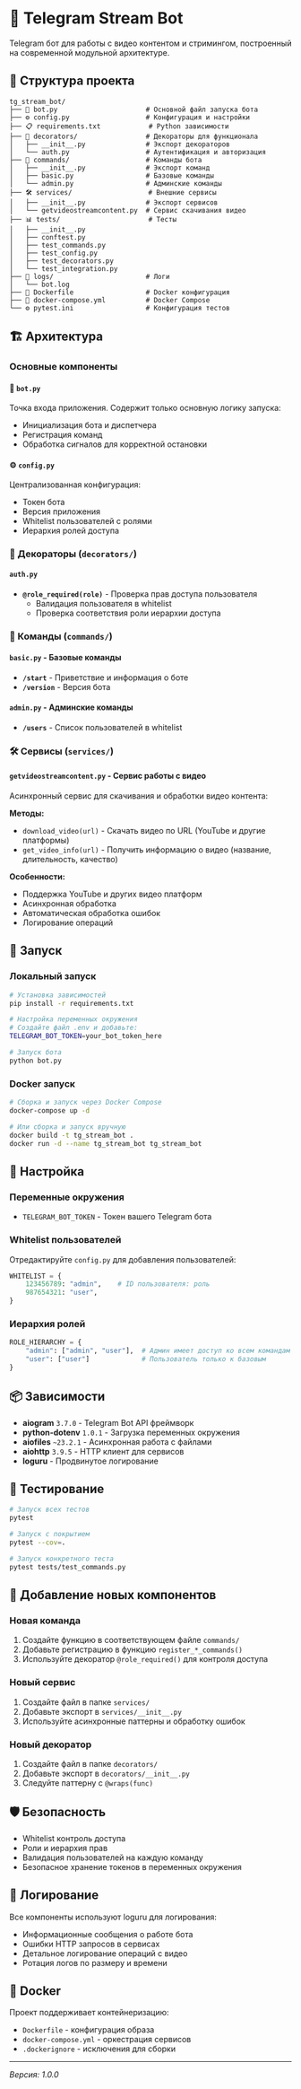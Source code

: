 # 🤖 Telegram Stream Bot

Telegram бот для работы с видео контентом и стримингом, построенный на современной модульной архитектуре.

## 📁 Структура проекта

```
tg_stream_bot/
├── 📄 bot.py                      # Основной файл запуска бота
├── ⚙️ config.py                   # Конфигурация и настройки
├── 📋 requirements.txt            # Python зависимости
├── 🔐 decorators/                 # Декораторы для функционала
│   ├── __init__.py               # Экспорт декораторов
│   └── auth.py                   # Аутентификация и авторизация
├── 🎯 commands/                   # Команды бота
│   ├── __init__.py               # Экспорт команд
│   ├── basic.py                  # Базовые команды
│   └── admin.py                  # Админские команды
├── 🛠️ services/                   # Внешние сервисы
│   ├── __init__.py               # Экспорт сервисов
│   └── getvideostreamcontent.py  # Сервис скачивания видео
├── 📊 tests/                      # Тесты
│   ├── __init__.py
│   ├── conftest.py
│   ├── test_commands.py
│   ├── test_config.py
│   ├── test_decorators.py
│   └── test_integration.py
├── 📁 logs/                       # Логи
│   └── bot.log
├── 🐳 Dockerfile                  # Docker конфигурация
├── 🐳 docker-compose.yml          # Docker Compose
└── ⚙️ pytest.ini                  # Конфигурация тестов
```

## 🏗️ Архитектура

### Основные компоненты

#### 🤖 `bot.py`
Точка входа приложения. Содержит только основную логику запуска:
- Инициализация бота и диспетчера
- Регистрация команд
- Обработка сигналов для корректной остановки

#### ⚙️ `config.py`
Централизованная конфигурация:
- Токен бота
- Версия приложения
- Whitelist пользователей с ролями
- Иерархия ролей доступа

### 🔐 Декораторы (`decorators/`)

#### `auth.py`
- **`@role_required(role)`** - Проверка прав доступа пользователя
  - Валидация пользователя в whitelist
  - Проверка соответствия роли иерархии доступа

### 🎯 Команды (`commands/`)

#### `basic.py` - Базовые команды
- **`/start`** - Приветствие и информация о боте
- **`/version`** - Версия бота

#### `admin.py` - Админские команды  
- **`/users`** - Список пользователей в whitelist

### 🛠️ Сервисы (`services/`)

#### `getvideostreamcontent.py` - Сервис работы с видео
Асинхронный сервис для скачивания и обработки видео контента:

**Методы:**
- `download_video(url)` - Скачать видео по URL (YouTube и другие платформы)
- `get_video_info(url)` - Получить информацию о видео (название, длительность, качество)

**Особенности:**
- Поддержка YouTube и других видео платформ
- Асинхронная обработка
- Автоматическая обработка ошибок
- Логирование операций

## 🚀 Запуск

### Локальный запуск
```bash
# Установка зависимостей
pip install -r requirements.txt

# Настройка переменных окружения
# Создайте файл .env и добавьте:
TELEGRAM_BOT_TOKEN=your_bot_token_here

# Запуск бота
python bot.py
```

### Docker запуск
```bash
# Сборка и запуск через Docker Compose
docker-compose up -d

# Или сборка и запуск вручную
docker build -t tg_stream_bot .
docker run -d --name tg_stream_bot tg_stream_bot
```

## 🔧 Настройка

### Переменные окружения
- `TELEGRAM_BOT_TOKEN` - Токен вашего Telegram бота

### Whitelist пользователей
Отредактируйте `config.py` для добавления пользователей:

```python
WHITELIST = {
    123456789: "admin",    # ID пользователя: роль
    987654321: "user",
}
```

### Иерархия ролей
```python
ROLE_HIERARCHY = {
    "admin": ["admin", "user"],  # Админ имеет доступ ко всем командам
    "user": ["user"]             # Пользователь только к базовым
}
```

## 📦 Зависимости

- **aiogram** `3.7.0` - Telegram Bot API фреймворк
- **python-dotenv** `1.0.1` - Загрузка переменных окружения
- **aiofiles** `~23.2.1` - Асинхронная работа с файлами
- **aiohttp** `3.9.5` - HTTP клиент для сервисов
- **loguru** - Продвинутое логирование

## 🧪 Тестирование

```bash
# Запуск всех тестов
pytest

# Запуск с покрытием
pytest --cov=.

# Запуск конкретного теста
pytest tests/test_commands.py
```

## 🔄 Добавление новых компонентов

### Новая команда
1. Создайте функцию в соответствующем файле `commands/`
2. Добавьте регистрацию в функцию `register_*_commands()`
3. Используйте декоратор `@role_required()` для контроля доступа

### Новый сервис
1. Создайте файл в папке `services/`
2. Добавьте экспорт в `services/__init__.py`
3. Используйте асинхронные паттерны и обработку ошибок

### Новый декоратор
1. Создайте файл в папке `decorators/`
2. Добавьте экспорт в `decorators/__init__.py`
3. Следуйте паттерну с `@wraps(func)`

## 🛡️ Безопасность

- Whitelist контроль доступа
- Роли и иерархия прав
- Валидация пользователей на каждую команду
- Безопасное хранение токенов в переменных окружения

## 📝 Логирование

Все компоненты используют loguru для логирования:
- Информационные сообщения о работе бота
- Ошибки HTTP запросов в сервисах
- Детальное логирование операций с видео
- Ротация логов по размеру и времени

## 🐳 Docker

Проект поддерживает контейнеризацию:
- `Dockerfile` - конфигурация образа
- `docker-compose.yml` - оркестрация сервисов
- `.dockerignore` - исключения для сборки

---

*Версия: 1.0.0*